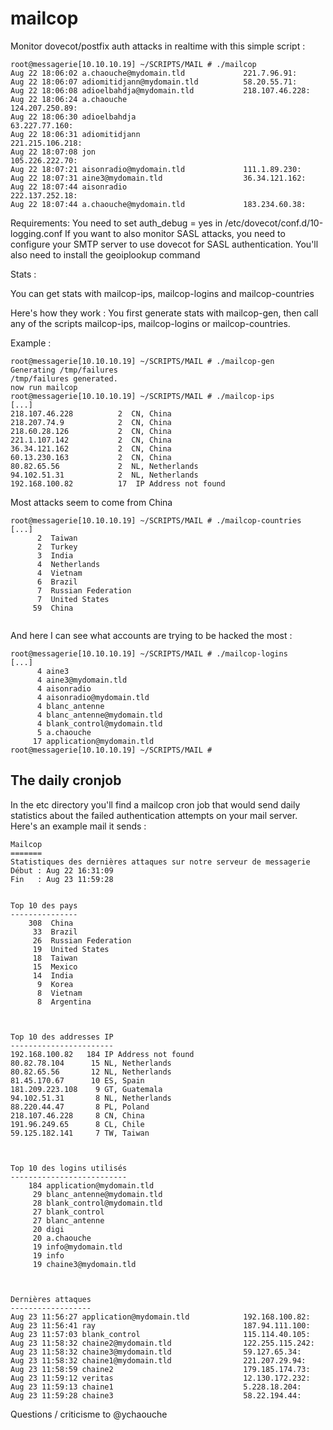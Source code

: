 # mailcop

 Monitor dovecot/postfix auth attacks in realtime with this simple script :
```
root@messagerie[10.10.10.19] ~/SCRIPTS/MAIL # ./mailcop
Aug 22 18:06:02 a.chaouche@mydomain.tld             221.7.96.91:
Aug 22 18:06:07 adiomitidjann@mydomain.tld          58.20.55.71:
Aug 22 18:06:08 adioelbahdja@mydomain.tld           218.107.46.228:
Aug 22 18:06:24 a.chaouche                               124.207.250.89:
Aug 22 18:06:30 adioelbahdja                             63.227.77.160:
Aug 22 18:06:31 adiomitidjann                            221.215.106.218:
Aug 22 18:07:08 jon                                      105.226.222.70:
Aug 22 18:07:21 aisonradio@mydomain.tld             111.1.89.230:
Aug 22 18:07:31 aine3@mydomain.tld                  36.34.121.162:
Aug 22 18:07:44 aisonradio                               222.137.252.18:
Aug 22 18:07:44 a.chaouche@mydomain.tld             183.234.60.38:   
```
Requirements:
You need to set auth_debug = yes in /etc/dovecot/conf.d/10-logging.conf
If you want to also monitor SASL attacks, you need to configure your SMTP server to use dovecot for SASL authentication.
You'll also need to install the geoiplookup command

Stats :

You can get stats with mailcop-ips, mailcop-logins and mailcop-countries

Here's how they work : You first generate stats with mailcop-gen, then call any of the scripts mailcop-ips, mailcop-logins or mailcop-countries.

Example :
```
root@messagerie[10.10.10.19] ~/SCRIPTS/MAIL # ./mailcop-gen
Generating /tmp/failures
/tmp/failures generated.
now run mailcop
root@messagerie[10.10.10.19] ~/SCRIPTS/MAIL # ./mailcop-ips 
[...]
218.107.46.228          2  CN, China
218.207.74.9            2  CN, China
218.60.28.126           2  CN, China
221.1.107.142           2  CN, China
36.34.121.162           2  CN, China
60.13.230.163           2  CN, China
80.82.65.56             2  NL, Netherlands
94.102.51.31            2  NL, Netherlands
192.168.100.82          17  IP Address not found
```
Most attacks seem to come from China
```
root@messagerie[10.10.10.19] ~/SCRIPTS/MAIL # ./mailcop-countries 
[...]
      2  Taiwan
      2  Turkey
      3  India
      4  Netherlands
      4  Vietnam
      6  Brazil
      7  Russian Federation
      7  United States
     59  China
     
```
And here I can see what accounts are trying to be hacked the most :
```
root@messagerie[10.10.10.19] ~/SCRIPTS/MAIL # ./mailcop-logins 
[...]
      4 aine3
      4 aine3@mydomain.tld
      4 aisonradio
      4 aisonradio@mydomain.tld
      4 blanc_antenne
      4 blanc_antenne@mydomain.tld
      4 blank_control@mydomain.tld
      5 a.chaouche
     17 application@mydomain.tld
root@messagerie[10.10.10.19] ~/SCRIPTS/MAIL # 
```

## The daily cronjob

In the etc directory you'll find a mailcop cron job that would send daily statistics about the failed authentication attempts on your mail server. Here's an example mail it sends : 

```
Mailcop
=======
Statistiques des dernières attaques sur notre serveur de messagerie
Début : Aug 22 16:31:09
Fin   : Aug 23 11:59:28


Top 10 des pays
---------------
    308  China
     33  Brazil
     26  Russian Federation
     19  United States
     18  Taiwan
     15  Mexico
     14  India
      9  Korea
      8  Vietnam
      8  Argentina



Top 10 des addresses IP
-----------------------
192.168.100.82   184 IP Address not found
80.82.78.104      15 NL, Netherlands  
80.82.65.56       12 NL, Netherlands  
81.45.170.67      10 ES, Spain  
181.209.223.108    9 GT, Guatemala  
94.102.51.31       8 NL, Netherlands  
88.220.44.47       8 PL, Poland  
218.107.46.228     8 CN, China  
191.96.249.65      8 CL, Chile  
59.125.182.141     7 TW, Taiwan  



Top 10 des logins utilisés
--------------------------
    184 application@mydomain.tld
     29 blanc_antenne@mydomain.tld
     28 blank_control@mydomain.tld
     27 blank_control
     27 blanc_antenne
     20 digi
     20 a.chaouche
     19 info@mydomain.tld
     19 info
     19 chaine3@mydomain.tld



Dernières attaques
------------------
Aug 23 11:56:27 application@mydomain.tld            192.168.100.82:
Aug 23 11:56:41 ray                                 187.94.111.100:
Aug 23 11:57:03 blank_control                       115.114.40.105:
Aug 23 11:58:32 chaine2@mydomain.tld                122.255.115.242:
Aug 23 11:58:32 chaine3@mydomain.tld                59.127.65.34:
Aug 23 11:58:32 chaine1@mydomain.tld                221.207.29.94:
Aug 23 11:58:59 chaine2                             179.185.174.73:
Aug 23 11:59:12 veritas                             12.130.172.232:
Aug 23 11:59:13 chaine1                             5.228.18.204:
Aug 23 11:59:28 chaine3                             58.22.194.44:

```


Questions / criticisme to @ychaouche
